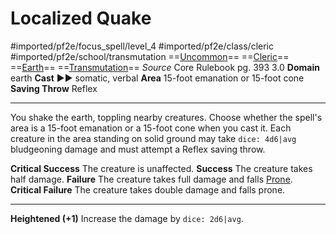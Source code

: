 # Localized Quake
#imported/pf2e/focus_spell/level_4 #imported/pf2e/class/cleric #imported/pf2e/school/transmutation 
==[Uncommon](uncommon.md)== ==[Cleric](rules/traits/cleric.md)== ==[Earth](earth.md)== ==[Transmutation](transmutation.md)==
*Source* Core Rulebook pg. 393 3.0
**Domain** earth
**Cast** ►► somatic, verbal
**Area** 15-foot emanation or 15-foot cone
**Saving Throw** Reflex

---
You shake the earth, toppling nearby creatures. Choose whether the spell's area is a 15-foot emanation or a 15-foot cone when you cast it. Each creature in the area standing on solid ground may take `dice: 4d6|avg` bludgeoning damage and must attempt a Reflex saving throw.

**Critical Success** The creature is unaffected.
**Success** The creature takes half damage.
**Failure** The creature takes full damage and falls [Prone](../../../Conditions/Prone.md).
**Critical Failure** The creature takes double damage and falls prone.

<hr>

**Heightened (+1)** Increase the damage by `dice: 2d6|avg`.